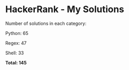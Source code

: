 # HackerRank - My Solutions

Number of solutions in each category:

Python: 65

Regex: 47

Shell: 33

**Total: 145**

